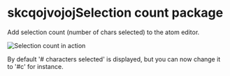 # skcqojvojojSelection count package

Add selection count (number of chars selected) to the atom editor.

![Selection count in action](http://m.UploadEdit.com/b034/1400091768865.gif)

By default '# characters selected' is displayed,
but you can now change it to '#c' for instance.
